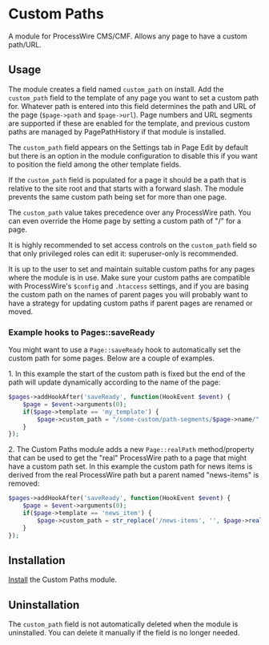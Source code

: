 # Custom Paths

A module for ProcessWire CMS/CMF. Allows any page to have a custom path/URL.

## Usage

The module creates a field named `custom_path` on install. Add the `custom_path` field to the template of any page you want to set a custom path for. Whatever path is entered into this field determines the path and URL of the page (`$page->path` and `$page->url`). Page numbers and URL segments are supported if these are enabled for the template, and previous custom paths are managed by PagePathHistory if that module is installed.

The `custom_path` field appears on the Settings tab in Page Edit by default but there is an option in the module configuration to disable this if you want to position the field among the other template fields.

If the `custom_path` field is populated for a page it should be a path that is relative to the site root and that starts with a forward slash. The module prevents the same custom path being set for more than one page.

The `custom_path` value takes precedence over any ProcessWire path. You can even override the Home page by setting a custom path of "/" for a page.

It is highly recommended to set access controls on the `custom_path` field so that only privileged roles can edit it: superuser-only is recommended.

It is up to the user to set and maintain suitable custom paths for any pages where the module is in use. Make sure your custom paths are compatible with ProcessWire's `$config` and `.htaccess` settings, and if you are basing the custom path on the names of parent pages you will probably want to have a strategy for updating custom paths if parent pages are renamed or moved.

### Example hooks to Pages::saveReady

You might want to use a `Page::saveReady` hook to automatically set the custom path for some pages. Below are a couple of examples.

1\. In this example the start of the custom path is fixed but the end of the path will update dynamically according to the name of the page:

```php
$pages->addHookAfter('saveReady', function(HookEvent $event) {
	$page = $event->arguments(0);
	if($page->template == 'my_template') {
		$page->custom_path = "/some-custom/path-segments/$page->name/";
	}
});
```

2\. The Custom Paths module adds a new `Page::realPath` method/property that can be used to get the "real" ProcessWire path to a page that might have a custom path set. In this example the custom path for news items is derived from the real ProcessWire path but a parent named "news-items" is removed:

```php
$pages->addHookAfter('saveReady', function(HookEvent $event) {
	$page = $event->arguments(0);
	if($page->template == 'news_item') {
		$page->custom_path = str_replace('/news-items', '', $page->realPath);
	}
});
```

## Installation

[Install](http://modules.processwire.com/install-uninstall/) the Custom Paths module.

## Uninstallation

The `custom_path` field is not automatically deleted when the module is uninstalled. You can delete it manually if the field is no longer needed.